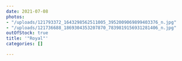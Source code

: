 ```yaml
---
date: 2021-07-08
photos:
- "/uploads/121793372_1643298562511005_3952009069899403376_n.jpg"
- "/uploads/121736688_1869304353207870_7839819156931281406_n.jpg"
outOfStock: true
title: '"Royal"'
categories: []

---
```

